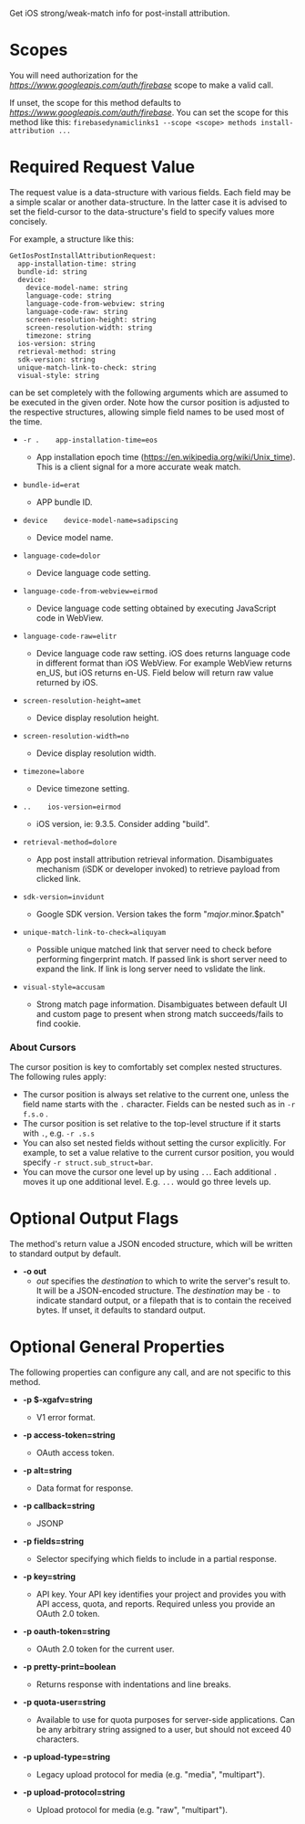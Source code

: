 Get iOS strong/weak-match info for post-install attribution.
# Scopes

You will need authorization for the *https://www.googleapis.com/auth/firebase* scope to make a valid call.

If unset, the scope for this method defaults to *https://www.googleapis.com/auth/firebase*.
You can set the scope for this method like this: `firebasedynamiclinks1 --scope <scope> methods install-attribution ...`
# Required Request Value

The request value is a data-structure with various fields. Each field may be a simple scalar or another data-structure.
In the latter case it is advised to set the field-cursor to the data-structure's field to specify values more concisely.

For example, a structure like this:
```
GetIosPostInstallAttributionRequest:
  app-installation-time: string
  bundle-id: string
  device:
    device-model-name: string
    language-code: string
    language-code-from-webview: string
    language-code-raw: string
    screen-resolution-height: string
    screen-resolution-width: string
    timezone: string
  ios-version: string
  retrieval-method: string
  sdk-version: string
  unique-match-link-to-check: string
  visual-style: string

```

can be set completely with the following arguments which are assumed to be executed in the given order. Note how the cursor position is adjusted to the respective structures, allowing simple field names to be used most of the time.

* `-r .    app-installation-time=eos`
    - App installation epoch time (https://en.wikipedia.org/wiki/Unix_time).
        This is a client signal for a more accurate weak match.
* `bundle-id=erat`
    - APP bundle ID.
* `device    device-model-name=sadipscing`
    - Device model name.
* `language-code=dolor`
    - Device language code setting.
* `language-code-from-webview=eirmod`
    - Device language code setting obtained by executing JavaScript code in
        WebView.
* `language-code-raw=elitr`
    - Device language code raw setting.
        iOS does returns language code in different format than iOS WebView.
        For example WebView returns en_US, but iOS returns en-US.
        Field below will return raw value returned by iOS.
* `screen-resolution-height=amet`
    - Device display resolution height.
* `screen-resolution-width=no`
    - Device display resolution width.
* `timezone=labore`
    - Device timezone setting.

* `..    ios-version=eirmod`
    - iOS version, ie: 9.3.5.
        Consider adding &#34;build&#34;.
* `retrieval-method=dolore`
    - App post install attribution retrieval information. Disambiguates
        mechanism (iSDK or developer invoked) to retrieve payload from
        clicked link.
* `sdk-version=invidunt`
    - Google SDK version. Version takes the form &#34;$major.$minor.$patch&#34;
* `unique-match-link-to-check=aliquyam`
    - Possible unique matched link that server need to check before performing
        fingerprint match. If passed link is short server need to expand the link.
        If link is long server need to vslidate the link.
* `visual-style=accusam`
    - Strong match page information. Disambiguates between default UI and
        custom page to present when strong match succeeds/fails to find cookie.


### About Cursors

The cursor position is key to comfortably set complex nested structures. The following rules apply:

* The cursor position is always set relative to the current one, unless the field name starts with the `.` character. Fields can be nested such as in `-r f.s.o` .
* The cursor position is set relative to the top-level structure if it starts with `.`, e.g. `-r .s.s`
* You can also set nested fields without setting the cursor explicitly. For example, to set a value relative to the current cursor position, you would specify `-r struct.sub_struct=bar`.
* You can move the cursor one level up by using `..`. Each additional `.` moves it up one additional level. E.g. `...` would go three levels up.


# Optional Output Flags

The method's return value a JSON encoded structure, which will be written to standard output by default.

* **-o out**
    - *out* specifies the *destination* to which to write the server's result to.
      It will be a JSON-encoded structure.
      The *destination* may be `-` to indicate standard output, or a filepath that is to contain the received bytes.
      If unset, it defaults to standard output.
# Optional General Properties

The following properties can configure any call, and are not specific to this method.

* **-p $-xgafv=string**
    - V1 error format.

* **-p access-token=string**
    - OAuth access token.

* **-p alt=string**
    - Data format for response.

* **-p callback=string**
    - JSONP

* **-p fields=string**
    - Selector specifying which fields to include in a partial response.

* **-p key=string**
    - API key. Your API key identifies your project and provides you with API access, quota, and reports. Required unless you provide an OAuth 2.0 token.

* **-p oauth-token=string**
    - OAuth 2.0 token for the current user.

* **-p pretty-print=boolean**
    - Returns response with indentations and line breaks.

* **-p quota-user=string**
    - Available to use for quota purposes for server-side applications. Can be any arbitrary string assigned to a user, but should not exceed 40 characters.

* **-p upload-type=string**
    - Legacy upload protocol for media (e.g. &#34;media&#34;, &#34;multipart&#34;).

* **-p upload-protocol=string**
    - Upload protocol for media (e.g. &#34;raw&#34;, &#34;multipart&#34;).
